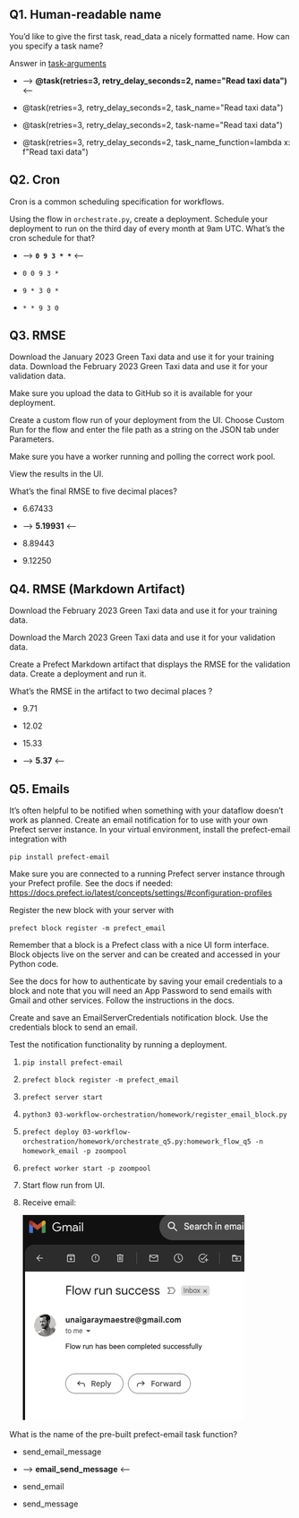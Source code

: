 ## Q1. Human-readable name

You’d like to give the first task, read_data a nicely formatted name. How can you specify a task name?

Answer in [task-arguments](https://docs.prefect.io/2.10.13/concepts/tasks/?h=task#task-arguments)

* --> **@task(retries=3, retry_delay_seconds=2, name="Read taxi data")** <--

* @task(retries=3, retry_delay_seconds=2, task_name="Read taxi data")

* @task(retries=3, retry_delay_seconds=2, task-name="Read taxi data")

* @task(retries=3, retry_delay_seconds=2, task_name_function=lambda x: f"Read taxi data")

## Q2. Cron

Cron is a common scheduling specification for workflows.

Using the flow in `orchestrate.py`, create a deployment. Schedule your deployment to run on the third day of every month at 9am UTC. What’s the cron schedule for that?

* --> **`0 9 3 * *`** <--

* `0 0 9 3 *`

* `9 * 3 0 *`

* `* * 9 3 0`

## Q3. RMSE

Download the January 2023 Green Taxi data and use it for your training data. Download the February 2023 Green Taxi data and use it for your validation data.

Make sure you upload the data to GitHub so it is available for your deployment.

Create a custom flow run of your deployment from the UI. Choose Custom Run for the flow and enter the file path as a string on the JSON tab under Parameters.

Make sure you have a worker running and polling the correct work pool.

View the results in the UI.

What’s the final RMSE to five decimal places?

* 6.67433

* --> **5.19931** <--

* 8.89443

* 9.12250

## Q4. RMSE (Markdown Artifact)

Download the February 2023 Green Taxi data and use it for your training data.

Download the March 2023 Green Taxi data and use it for your validation data.

Create a Prefect Markdown artifact that displays the RMSE for the validation data. Create a deployment and run it.

What’s the RMSE in the artifact to two decimal places ?

* 9.71

* 12.02

* 15.33

* --> **5.37** <--

## Q5. Emails

It’s often helpful to be notified when something with your dataflow doesn’t work as planned. Create an email notification for to use with your own Prefect server instance. In your virtual environment, install the prefect-email integration with

`pip install prefect-email`

Make sure you are connected to a running Prefect server instance through your Prefect profile. See the docs if needed: <https://docs.prefect.io/latest/concepts/settings/#configuration-profiles>

Register the new block with your server with

`prefect block register -m prefect_email`

Remember that a block is a Prefect class with a nice UI form interface. Block objects live on the server and can be created and accessed in your Python code.

See the docs for how to authenticate by saving your email credentials to a block and note that you will need an App Password to send emails with Gmail and other services. Follow the instructions in the docs.

Create and save an EmailServerCredentials notification block. Use the credentials block to send an email.

Test the notification functionality by running a deployment.

1. `pip install prefect-email`

2. `prefect block register -m prefect_email`

3. `prefect server start`

4. `python3 03-workflow-orchestration/homework/register_email_block.py`

5. `prefect deploy 03-workflow-orchestration/homework/orchestrate_q5.py:homework_flow_q5 -n homework_email -p zoompool`

6. `prefect worker start -p zoompool`

7. Start flow run from UI.

8. Receive email:

    ![Email](email-received.png)

What is the name of the pre-built prefect-email task function?

* send_email_message

* --> **email_send_message** <--

* send_email

* send_message
